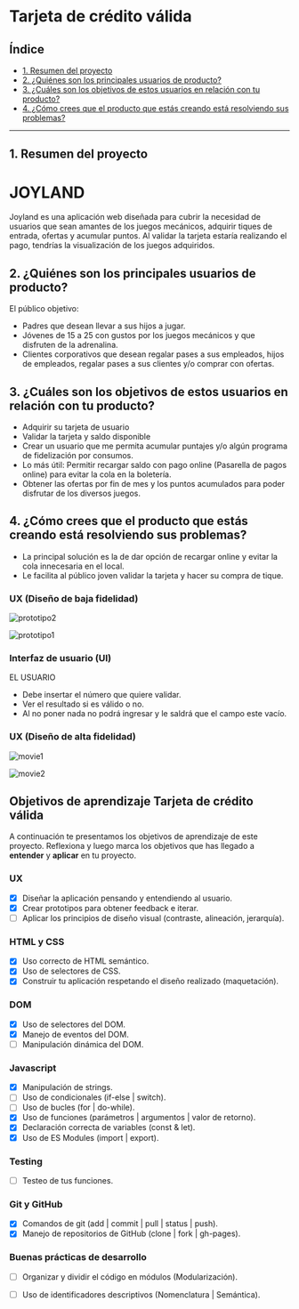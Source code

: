 # Tarjeta de crédito válida

## Índice

* [1. Resumen del proyecto](#1-resumen-del-proyecto)
* [2. ¿Quiénes son los principales usuarios de producto?](#2-¿Quiénes-son-los-principales-usuarios-de-producto?)
* [3. ¿Cuáles son los objetivos de estos usuarios en relación con tu producto?](#3-¿Cuáles-son-los-objetivos-de-estos-usuarios-en-relación-con-tu-producto?)
* [4. ¿Cómo crees que el producto que estás creando está resolviendo sus problemas?](#4-¿Cómo-crees-que-el-producto-que-estás-creando-está-resolviendo-sus-problemas?)


***

## 1. Resumen del proyecto

# JOYLAND 
Joyland es una aplicación web diseñada para cubrir la necesidad de usuarios que sean amantes de los juegos mecánicos, adquirir tiques de entrada, ofertas y acumular puntos.
Al validar la tarjeta estaría realizando el pago, tendrías la visualización de los juegos adquiridos.

## 2. ¿Quiénes son los principales usuarios de producto?
El público objetivo:
- Padres que desean llevar a sus hijos a jugar.
- Jóvenes de 15 a 25 con gustos por los juegos mecánicos y que disfruten de la adrenalina.
- Clientes corporativos que desean regalar pases a sus empleados, hijos de empleados, regalar pases a sus clientes y/o comprar con ofertas. 

## 3. ¿Cuáles son los objetivos de estos usuarios en relación con tu producto?
* Adquirir su tarjeta de usuario
* Validar la tarjeta y saldo disponible 
* Crear un usuario que me permita acumular puntajes y/o algún programa de fidelización por consumos. 
* Lo más útil: Permitir recargar saldo con pago online (Pasarella de pagos online) para evitar la cola en la boletería.
* Obtener las ofertas por fin de mes y los puntos acumulados para poder disfrutar de los diversos juegos.

## 4. ¿Cómo crees que el producto que estás creando está resolviendo sus problemas?
* La principal solución es la de dar opción de recargar online y evitar la cola innecesaria en el local.
* Le facilita al público joven validar la tarjeta y hacer su compra de tique.


### UX (Diseño de baja fidelidad)

![prototipo2](prototipo2.jpeg)

![prototipo1](prototipo1.jpeg)

### Interfaz de usuario (UI)

EL USUARIO
* Debe insertar el número que quiere validar.
* Ver el resultado si es válido o no.
* Al no poner nada no podrá ingresar y le saldrá que el campo este vacío.


### UX (Diseño de alta fidelidad)


![movie1](movie.png)

![movie2](movie2.png)

## Objetivos de aprendizaje Tarjeta de crédito válida

A continuación te presentamos los objetivos de aprendizaje de este proyecto. Reflexiona y luego marca los objetivos que has llegado a **entender** y **aplicar** en tu proyecto.

### UX

- [x] Diseñar la aplicación pensando y entendiendo al usuario.
- [x] Crear prototipos para obtener feedback e iterar.
- [ ] Aplicar los principios de diseño visual (contraste, alineación, jerarquía).

### HTML y CSS

- [x] Uso correcto de HTML semántico.
- [x] Uso de selectores de CSS.
- [x] Construir tu aplicación respetando el diseño realizado (maquetación).

### DOM

- [x] Uso de selectores del DOM.
- [x] Manejo de eventos del DOM.
- [ ] Manipulación dinámica del DOM.

### Javascript

- [x] Manipulación de strings.
- [ ] Uso de condicionales (if-else | switch).
- [ ] Uso de bucles (for | do-while).
- [x] Uso de funciones (parámetros | argumentos | valor de retorno).
- [x] Declaración correcta de variables (const & let).
- [x] Uso de ES Modules (import | export).

### Testing
- [ ] Testeo de tus funciones.

### Git y GitHub
- [x] Comandos de git (add | commit | pull | status | push).
- [x] Manejo de repositorios de GitHub (clone | fork | gh-pages).

### Buenas prácticas de desarrollo
- [ ] Organizar y dividir el código en módulos (Modularización).
- [ ] Uso de identificadores descriptivos (Nomenclatura | Semántica).





